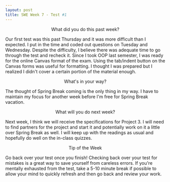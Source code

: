 ```yaml
---
layout: post
title: SWE Week 7 - Test #1
---
```


<p align="center"> What did you do this past week? </p>
Our first test was this past Thursday and it was more difficult than I expected. I put in the time and coded out questions on Tuesday and Wednesday. Despite the difficulty, I believe there was adequate time to go through the test and recheck it. Since I took OOP last semester, I was ready for the online Canvas format of the exam. Using the tab/indent button on the Canvas forms was useful for formatting. I thought I was prepared but I realized I didn't cover a certain portion of the material enough.

<p align="center"> What's in your way? </p>
The thought of Spring Break coming is the only thing in my way. I have to maintain my focus for another week before I'm free for Spring Break vacation.

<p align="center"> What will you do next week? </p>
Next week, I think we will receive the specifications for Project 3. I will need to find partners for the project and start it and potentially work on it a little over Spring Break as well. I will keep up with the readings as usual and hopefully do well on the in-class quizzes.

<p align="center"> Tip of the Week </p>
Go back over your test once you finish! Checking back over your test for mistakes is a great way to save yourself from careless errors. If you're mentally exhausted from the test, take a 5-10 minute break if possible to allow your mind to quickly refresh and then go back and review your work.
